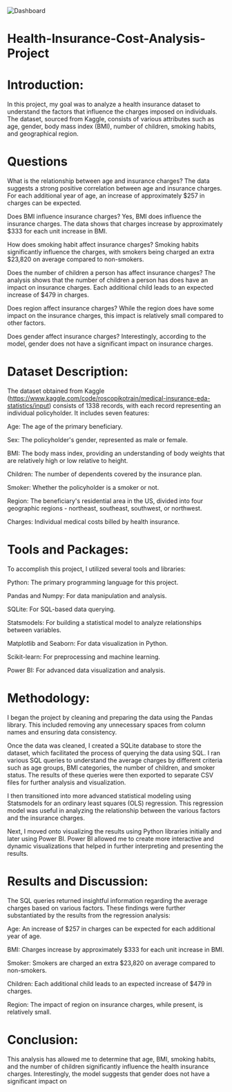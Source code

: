 ![Dashboard](https://github.com/rhtahmd/Health-Insurance-Cost-Analysis-Project/assets/134383166/0c9f5857-53ff-4897-8fbd-27b433b7badd)

# Health-Insurance-Cost-Analysis-Project

# Introduction:

In this project, my goal was to analyze a health insurance dataset to understand the factors that influence the charges imposed on individuals. The dataset, sourced from Kaggle, consists of various attributes such as age, gender, body mass index (BMI), number of children, smoking habits, and geographical region.

# Questions

What is the relationship between age and insurance charges? The data suggests a strong positive correlation between age and insurance charges. For each additional year of age, an increase of approximately $257 in charges can be expected.

Does BMI influence insurance charges? Yes, BMI does influence the insurance charges. The data shows that charges increase by approximately $333 for each unit increase in BMI.

How does smoking habit affect insurance charges? Smoking habits significantly influence the charges, with smokers being charged an extra $23,820 on average compared to non-smokers.

Does the number of children a person has affect insurance charges? The analysis shows that the number of children a person has does have an impact on insurance charges. Each additional child leads to an expected increase of $479 in charges.

Does region affect insurance charges? While the region does have some impact on the insurance charges, this impact is relatively small compared to other factors.

Does gender affect insurance charges? Interestingly, according to the model, gender does not have a significant impact on insurance charges.


# Dataset Description:

The dataset obtained from Kaggle (https://www.kaggle.com/code/roscopikotrain/medical-insurance-eda-statistics/input) consists of 1338 records, with each record representing an individual policyholder. It includes seven features:

Age: The age of the primary beneficiary.

Sex: The policyholder's gender, represented as male or female.

BMI: The body mass index, providing an understanding of body weights that are relatively high or low relative to height.

Children: The number of dependents covered by the insurance plan.

Smoker: Whether the policyholder is a smoker or not.

Region: The beneficiary's residential area in the US, divided into four geographic regions - northeast, southeast, southwest, or northwest.

Charges: Individual medical costs billed by health insurance.

# Tools and Packages:

To accomplish this project, I utilized several tools and libraries:

Python: The primary programming language for this project.

Pandas and Numpy: For data manipulation and analysis.

SQLite: For SQL-based data querying.

Statsmodels: For building a statistical model to analyze relationships between variables.

Matplotlib and Seaborn: For data visualization in Python.

Scikit-learn: For preprocessing and machine learning.

Power BI: For advanced data visualization and analysis.

# Methodology:

I began the project by cleaning and preparing the data using the Pandas library. This included removing any unnecessary spaces from column names and ensuring data consistency.

Once the data was cleaned, I created a SQLite database to store the dataset, which facilitated the process of querying the data using SQL. I ran various SQL queries to understand the average charges by different criteria such as age groups, BMI categories, the number of children, and smoker status. The results of these queries were then exported to separate CSV files for further analysis and visualization.

I then transitioned into more advanced statistical modeling using Statsmodels for an ordinary least squares (OLS) regression. This regression model was useful in analyzing the relationship between the various factors and the insurance charges.

Next, I moved onto visualizing the results using Python libraries initially and later using Power BI. Power BI allowed me to create more interactive and dynamic visualizations that helped in further interpreting and presenting the results.

# Results and Discussion:

The SQL queries returned insightful information regarding the average charges based on various factors. These findings were further substantiated by the results from the regression analysis:

Age: An increase of $257 in charges can be expected for each additional year of age.

BMI: Charges increase by approximately $333 for each unit increase in BMI.

Smoker: Smokers are charged an extra $23,820 on average compared to non-smokers.

Children: Each additional child leads to an expected increase of $479 in charges.

Region: The impact of region on insurance charges, while present, is relatively small.

# Conclusion:

This analysis has allowed me to determine that age, BMI, smoking habits, and the number of children significantly influence the health insurance charges. Interestingly, the model suggests that gender does not have a significant impact on
